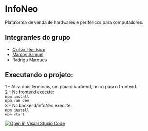 # InfoNeo

Plataforma de venda de hardwares e periféricos para computadores.

## Integrantes do grupo
- [Carlos Henrique](https://github.com/Carlos-H1307)
- [Marcos Samuel](https://github.com/marcos-2002)
- Rodrigo Marques

## Executando o projeto:
1 - Abra dois terminais, um para o backend, outro para o frontend.
<br>
2 - No frontend execute: 
<br>
``` npm install ```
<br>
``` npm run dev ```
<br>
3 - No backend/infoNeo execute: 
<br>
``` npm install ``` 
<br>
``` npm start ``` 
<br>


[![Open in Visual Studio Code](https://classroom.github.com/assets/open-in-vscode-c66648af7eb3fe8bc4f294546bfd86ef473780cde1dea487d3c4ff354943c9ae.svg)](https://classroom.github.com/online_ide?assignment_repo_id=10582270&assignment_repo_type=AssignmentRepo)

